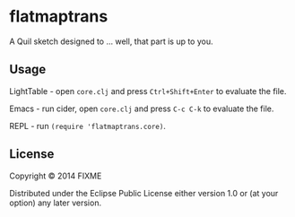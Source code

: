 # flatmaptrans

A Quil sketch designed to ... well, that part is up to you.

## Usage

LightTable - open `core.clj` and press `Ctrl+Shift+Enter` to evaluate the file.

Emacs - run cider, open `core.clj` and press `C-c C-k` to evaluate the file.

REPL - run `(require 'flatmaptrans.core)`.

## License

Copyright © 2014 FIXME

Distributed under the Eclipse Public License either version 1.0 or (at
your option) any later version.
